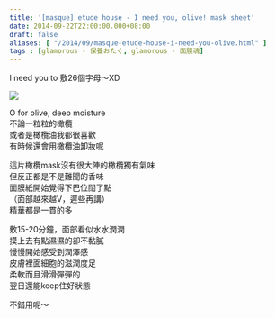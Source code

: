 ```yaml
---
title: '[masque] etude house - I need you, olive! mask sheet'
date: 2014-09-22T22:00:00.000+08:00
draft: false
aliases: [ "/2014/09/masque-etude-house-i-need-you-olive.html" ]
tags : [glamorous - 保養おたく, glamorous - 面膜魂]
---
```


I need you to 敷26個字母～XD  

![](/images/etudehouseo.jpg)

O for olive, deep moisture  
不論一粒粒的橄欖  
或者是橄欖油我都很喜歡  
有時候還會用橄欖油卸妝呢  
  
這片橄欖mask沒有很大陣的橄欖獨有氣味  
但反正都是不是難聞的香味  
面膜紙開始覺得下巴位闊了點  
（面部越來越V，遲些再講）  
精華都是一貫的多  
  
敷15-20分鐘，面部看似水水潤潤  
摸上去有點濕濕的卻不黏膩  
慢慢開始感受到潤澤感  
皮膚裡面細胞的滋潤度足  
柔軟而且滑滑彈彈的  
翌日還能keep住好狀態  
  
不錯用呢～
